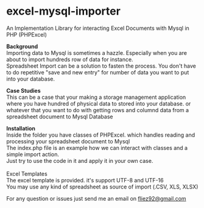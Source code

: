 # excel-mysql-importer
An Implementation Library for interacting Excel Documents with Mysql in PHP (PHPExcel)  

<strong> Background </strong><br>
Importing data to Mysql is sometimes a hazzle. Especially when you are about to import hundreds row of data for instance.  
Spreadsheet Import can be a solution to fasten the process. You don't have to do repetitive "save and new entry" for number of data you want to put into your database. 

<strong>Case Studies</strong> <br>
This can be a case that your making a storage management application where you have hundred of physical data to stored into your database. 
or whatever that you want to do with getting rows and columnd data from a spreadsheet document to Mysql Database 

<strong>Installation </strong><br>
Inside the folder you have classes of PHPExcel. which handles reading and processing your spreadsheet document to Mysql 
<br> 
The index.php file is an example how we can interact with classes and a simple import action. <br> 
Just try to use the code in it and apply it in your own case. <br>
<br>
Excel Templates <br> 
The excel template is provided. it's support UTF-8 and UTF-16 <br>
You may use any kind of spreadsheet as source of import (.CSV, XLS, XLSX) <br>

For any question or issues just send me an email on fliez92@gmail.com <br>
